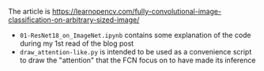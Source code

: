 The article is <https://learnopencv.com/fully-convolutional-image-classification-on-arbitrary-sized-image/>


- `01-ResNet18_on_ImageNet.ipynb` contains some explanation of the code during my 1st read of the blog post
- `draw_attention-like.py` is intended to be used as a convenience script to draw the "attention" that the FCN focus on to have made its inference
